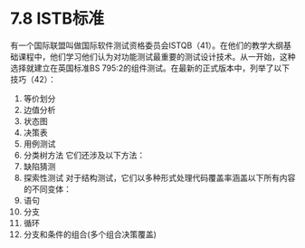 # 7.8 ISTB标准

有一个国际联盟叫做国际软件测试资格委员会ISTQB（41）。在他们的教学大纲基础课程中，他们学习他们认为对功能测试最重要的测试设计技术。从一开始，这种选择就建立在英国标准BS 795:2的组件测试。在最新的正式版本中，列举了以下技巧（42）：
1. 等价划分
2. 边值分析
3. 状态图
4. 决策表
5. 用例测试
6. 分类树方法
它们还涉及以下方法：
7. 缺陷猜测
8. 探索性测试
对于结构测试，它们以多种形式处理代码覆盖率涵盖以下所有内容的不同变体：
1. 语句
2. 分支
3. 循环
4. 分支和条件的组合(多个组合决策覆盖)
